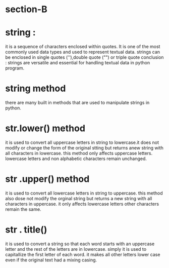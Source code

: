 # section-B
# string : 
it is a sequence of characters enclosed within quotes. It is one of the most commonly used data types and used to represent textual data.
strings can be enclosed in single quotes (''),double quote ("") or triple quote
conclusion : strings are versatile and essential for handling textual data in python program.
# string method 
there are many built in methods that are used to manipulate strings in python.
# str.lower() method
it is used to convert all uppercase letters in string to lowercase.it does not modify or change the form of the original stting but returns anew string with all characters in lowercase. this method only affects uppercase letters. lowercase letters and non alphabetic characters remain unchanged. 
# str .upper() method 
it is used to convert all lowercase letters in string to uppercase. this method also dose not modify the orginal string but returns a new string with all characters in uppercase. it only affects lowercase letters other characters remain the same. 
# str . title()
it is used to convert a string so that each word starts with an uppercase letter and the rest of the letters are in lowercase. simply it is used to capitallize the first letter of each word. it makes all other letters lower case even if the original text had a mixing casing.